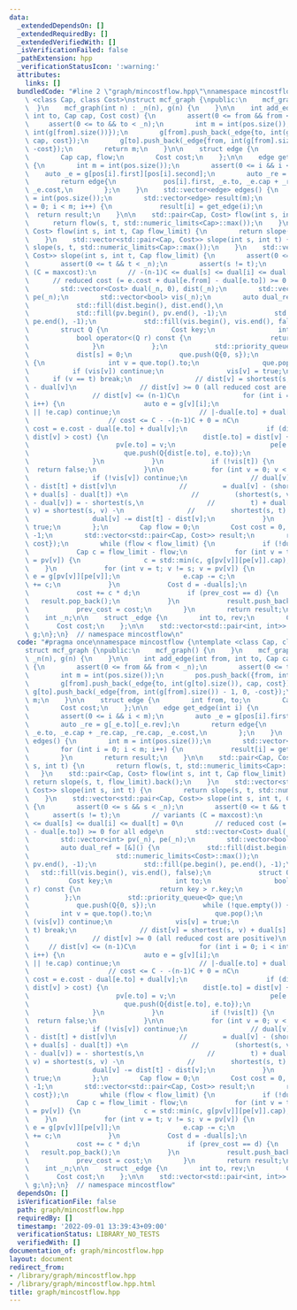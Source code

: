```yaml
---
data:
  _extendedDependsOn: []
  _extendedRequiredBy: []
  _extendedVerifiedWith: []
  _isVerificationFailed: false
  _pathExtension: hpp
  _verificationStatusIcon: ':warning:'
  attributes:
    links: []
  bundledCode: "#line 2 \"graph/mincostflow.hpp\"\nnamespace mincostflow {\ntemplate\
    \ <class Cap, class Cost>\nstruct mcf_graph {\npublic:\n    mcf_graph() {\n  \
    \  }\n    mcf_graph(int n) : _n(n), g(n) {\n    }\n\n    int add_edge(int from,\
    \ int to, Cap cap, Cost cost) {\n        assert(0 <= from && from < _n);\n   \
    \     assert(0 <= to && to < _n);\n        int m = int(pos.size());\n        pos.push_back({from,\
    \ int(g[from].size())});\n        g[from].push_back(_edge{to, int(g[to].size()),\
    \ cap, cost});\n        g[to].push_back(_edge{from, int(g[from].size()) - 1, 0,\
    \ -cost});\n        return m;\n    }\n\n    struct edge {\n        int from, to;\n\
    \        Cap cap, flow;\n        Cost cost;\n    };\n\n    edge get_edge(int i)\
    \ {\n        int m = int(pos.size());\n        assert(0 <= i && i < m);\n    \
    \    auto _e = g[pos[i].first][pos[i].second];\n        auto _re = g[_e.to][_e.rev];\n\
    \        return edge{\n            pos[i].first, _e.to, _e.cap + _re.cap, _re.cap,\
    \ _e.cost,\n        };\n    }\n    std::vector<edge> edges() {\n        int m\
    \ = int(pos.size());\n        std::vector<edge> result(m);\n        for (int i\
    \ = 0; i < m; i++) {\n            result[i] = get_edge(i);\n        }\n      \
    \  return result;\n    }\n\n    std::pair<Cap, Cost> flow(int s, int t) {\n  \
    \      return flow(s, t, std::numeric_limits<Cap>::max());\n    }\n    std::pair<Cap,\
    \ Cost> flow(int s, int t, Cap flow_limit) {\n        return slope(s, t, flow_limit).back();\n\
    \    }\n    std::vector<std::pair<Cap, Cost>> slope(int s, int t) {\n        return\
    \ slope(s, t, std::numeric_limits<Cap>::max());\n    }\n    std::vector<std::pair<Cap,\
    \ Cost>> slope(int s, int t, Cap flow_limit) {\n        assert(0 <= s && s < _n);\n\
    \        assert(0 <= t && t < _n);\n        assert(s != t);\n        // variants\
    \ (C = maxcost):\n        // -(n-1)C <= dual[s] <= dual[i] <= dual[t] = 0\n  \
    \      // reduced cost (= e.cost + dual[e.from] - dual[e.to]) >= 0 for all edge\n\
    \        std::vector<Cost> dual(_n, 0), dist(_n);\n        std::vector<int> pv(_n),\
    \ pe(_n);\n        std::vector<bool> vis(_n);\n        auto dual_ref = [&]() {\n\
    \            std::fill(dist.begin(), dist.end(),\n                      std::numeric_limits<Cost>::max());\n\
    \            std::fill(pv.begin(), pv.end(), -1);\n            std::fill(pe.begin(),\
    \ pe.end(), -1);\n            std::fill(vis.begin(), vis.end(), false);\n    \
    \        struct Q {\n                Cost key;\n                int to;\n    \
    \            bool operator<(Q r) const {\n                    return key > r.key;\n\
    \                }\n            };\n            std::priority_queue<Q> que;\n\
    \            dist[s] = 0;\n            que.push(Q{0, s});\n            while (!que.empty())\
    \ {\n                int v = que.top().to;\n                que.pop();\n     \
    \           if (vis[v]) continue;\n                vis[v] = true;\n          \
    \      if (v == t) break;\n                // dist[v] = shortest(s, v) + dual[s]\
    \ - dual[v]\n                // dist[v] >= 0 (all reduced cost are positive)\n\
    \                // dist[v] <= (n-1)C\n                for (int i = 0; i < int(g[v].size());\
    \ i++) {\n                    auto e = g[v][i];\n                    if (vis[e.to]\
    \ || !e.cap) continue;\n                    // |-dual[e.to] + dual[v]| <= (n-1)C\n\
    \                    // cost <= C - -(n-1)C + 0 = nC\n                    Cost\
    \ cost = e.cost - dual[e.to] + dual[v];\n                    if (dist[e.to] -\
    \ dist[v] > cost) {\n                        dist[e.to] = dist[v] + cost;\n  \
    \                      pv[e.to] = v;\n                        pe[e.to] = i;\n\
    \                        que.push(Q{dist[e.to], e.to});\n                    }\n\
    \                }\n            }\n            if (!vis[t]) {\n              \
    \  return false;\n            }\n\n            for (int v = 0; v < _n; v++) {\n\
    \                if (!vis[v]) continue;\n                // dual[v] = dual[v]\
    \ - dist[t] + dist[v]\n                //         = dual[v] - (shortest(s, t)\
    \ + dual[s] - dual[t]) +\n                //         (shortest(s, v) + dual[s]\
    \ - dual[v]) = - shortest(s,\n                //         t) + dual[t] + shortest(s,\
    \ v) = shortest(s, v) -\n                //         shortest(s, t) >= 0 - (n-1)C\n\
    \                dual[v] -= dist[t] - dist[v];\n            }\n            return\
    \ true;\n        };\n        Cap flow = 0;\n        Cost cost = 0, prev_cost =\
    \ -1;\n        std::vector<std::pair<Cap, Cost>> result;\n        result.push_back({flow,\
    \ cost});\n        while (flow < flow_limit) {\n            if (!dual_ref()) break;\n\
    \            Cap c = flow_limit - flow;\n            for (int v = t; v != s; v\
    \ = pv[v]) {\n                c = std::min(c, g[pv[v]][pe[v]].cap);\n        \
    \    }\n            for (int v = t; v != s; v = pv[v]) {\n                auto&\
    \ e = g[pv[v]][pe[v]];\n                e.cap -= c;\n                g[v][e.rev].cap\
    \ += c;\n            }\n            Cost d = -dual[s];\n            flow += c;\n\
    \            cost += c * d;\n            if (prev_cost == d) {\n             \
    \   result.pop_back();\n            }\n            result.push_back({flow, cost});\n\
    \            prev_cost = cost;\n        }\n        return result;\n    }\n\nprivate:\n\
    \    int _n;\n\n    struct _edge {\n        int to, rev;\n        Cap cap;\n \
    \       Cost cost;\n    };\n\n    std::vector<std::pair<int, int>> pos;\n    std::vector<std::vector<_edge>>\
    \ g;\n};\n}  // namespace mincostflow\n"
  code: "#pragma once\nnamespace mincostflow {\ntemplate <class Cap, class Cost>\n\
    struct mcf_graph {\npublic:\n    mcf_graph() {\n    }\n    mcf_graph(int n) :\
    \ _n(n), g(n) {\n    }\n\n    int add_edge(int from, int to, Cap cap, Cost cost)\
    \ {\n        assert(0 <= from && from < _n);\n        assert(0 <= to && to < _n);\n\
    \        int m = int(pos.size());\n        pos.push_back({from, int(g[from].size())});\n\
    \        g[from].push_back(_edge{to, int(g[to].size()), cap, cost});\n       \
    \ g[to].push_back(_edge{from, int(g[from].size()) - 1, 0, -cost});\n        return\
    \ m;\n    }\n\n    struct edge {\n        int from, to;\n        Cap cap, flow;\n\
    \        Cost cost;\n    };\n\n    edge get_edge(int i) {\n        int m = int(pos.size());\n\
    \        assert(0 <= i && i < m);\n        auto _e = g[pos[i].first][pos[i].second];\n\
    \        auto _re = g[_e.to][_e.rev];\n        return edge{\n            pos[i].first,\
    \ _e.to, _e.cap + _re.cap, _re.cap, _e.cost,\n        };\n    }\n    std::vector<edge>\
    \ edges() {\n        int m = int(pos.size());\n        std::vector<edge> result(m);\n\
    \        for (int i = 0; i < m; i++) {\n            result[i] = get_edge(i);\n\
    \        }\n        return result;\n    }\n\n    std::pair<Cap, Cost> flow(int\
    \ s, int t) {\n        return flow(s, t, std::numeric_limits<Cap>::max());\n \
    \   }\n    std::pair<Cap, Cost> flow(int s, int t, Cap flow_limit) {\n       \
    \ return slope(s, t, flow_limit).back();\n    }\n    std::vector<std::pair<Cap,\
    \ Cost>> slope(int s, int t) {\n        return slope(s, t, std::numeric_limits<Cap>::max());\n\
    \    }\n    std::vector<std::pair<Cap, Cost>> slope(int s, int t, Cap flow_limit)\
    \ {\n        assert(0 <= s && s < _n);\n        assert(0 <= t && t < _n);\n  \
    \      assert(s != t);\n        // variants (C = maxcost):\n        // -(n-1)C\
    \ <= dual[s] <= dual[i] <= dual[t] = 0\n        // reduced cost (= e.cost + dual[e.from]\
    \ - dual[e.to]) >= 0 for all edge\n        std::vector<Cost> dual(_n, 0), dist(_n);\n\
    \        std::vector<int> pv(_n), pe(_n);\n        std::vector<bool> vis(_n);\n\
    \        auto dual_ref = [&]() {\n            std::fill(dist.begin(), dist.end(),\n\
    \                      std::numeric_limits<Cost>::max());\n            std::fill(pv.begin(),\
    \ pv.end(), -1);\n            std::fill(pe.begin(), pe.end(), -1);\n         \
    \   std::fill(vis.begin(), vis.end(), false);\n            struct Q {\n      \
    \          Cost key;\n                int to;\n                bool operator<(Q\
    \ r) const {\n                    return key > r.key;\n                }\n   \
    \         };\n            std::priority_queue<Q> que;\n            dist[s] = 0;\n\
    \            que.push(Q{0, s});\n            while (!que.empty()) {\n        \
    \        int v = que.top().to;\n                que.pop();\n                if\
    \ (vis[v]) continue;\n                vis[v] = true;\n                if (v ==\
    \ t) break;\n                // dist[v] = shortest(s, v) + dual[s] - dual[v]\n\
    \                // dist[v] >= 0 (all reduced cost are positive)\n           \
    \     // dist[v] <= (n-1)C\n                for (int i = 0; i < int(g[v].size());\
    \ i++) {\n                    auto e = g[v][i];\n                    if (vis[e.to]\
    \ || !e.cap) continue;\n                    // |-dual[e.to] + dual[v]| <= (n-1)C\n\
    \                    // cost <= C - -(n-1)C + 0 = nC\n                    Cost\
    \ cost = e.cost - dual[e.to] + dual[v];\n                    if (dist[e.to] -\
    \ dist[v] > cost) {\n                        dist[e.to] = dist[v] + cost;\n  \
    \                      pv[e.to] = v;\n                        pe[e.to] = i;\n\
    \                        que.push(Q{dist[e.to], e.to});\n                    }\n\
    \                }\n            }\n            if (!vis[t]) {\n              \
    \  return false;\n            }\n\n            for (int v = 0; v < _n; v++) {\n\
    \                if (!vis[v]) continue;\n                // dual[v] = dual[v]\
    \ - dist[t] + dist[v]\n                //         = dual[v] - (shortest(s, t)\
    \ + dual[s] - dual[t]) +\n                //         (shortest(s, v) + dual[s]\
    \ - dual[v]) = - shortest(s,\n                //         t) + dual[t] + shortest(s,\
    \ v) = shortest(s, v) -\n                //         shortest(s, t) >= 0 - (n-1)C\n\
    \                dual[v] -= dist[t] - dist[v];\n            }\n            return\
    \ true;\n        };\n        Cap flow = 0;\n        Cost cost = 0, prev_cost =\
    \ -1;\n        std::vector<std::pair<Cap, Cost>> result;\n        result.push_back({flow,\
    \ cost});\n        while (flow < flow_limit) {\n            if (!dual_ref()) break;\n\
    \            Cap c = flow_limit - flow;\n            for (int v = t; v != s; v\
    \ = pv[v]) {\n                c = std::min(c, g[pv[v]][pe[v]].cap);\n        \
    \    }\n            for (int v = t; v != s; v = pv[v]) {\n                auto&\
    \ e = g[pv[v]][pe[v]];\n                e.cap -= c;\n                g[v][e.rev].cap\
    \ += c;\n            }\n            Cost d = -dual[s];\n            flow += c;\n\
    \            cost += c * d;\n            if (prev_cost == d) {\n             \
    \   result.pop_back();\n            }\n            result.push_back({flow, cost});\n\
    \            prev_cost = cost;\n        }\n        return result;\n    }\n\nprivate:\n\
    \    int _n;\n\n    struct _edge {\n        int to, rev;\n        Cap cap;\n \
    \       Cost cost;\n    };\n\n    std::vector<std::pair<int, int>> pos;\n    std::vector<std::vector<_edge>>\
    \ g;\n};\n}  // namespace mincostflow"
  dependsOn: []
  isVerificationFile: false
  path: graph/mincostflow.hpp
  requiredBy: []
  timestamp: '2022-09-01 13:39:43+09:00'
  verificationStatus: LIBRARY_NO_TESTS
  verifiedWith: []
documentation_of: graph/mincostflow.hpp
layout: document
redirect_from:
- /library/graph/mincostflow.hpp
- /library/graph/mincostflow.hpp.html
title: graph/mincostflow.hpp
---
```

